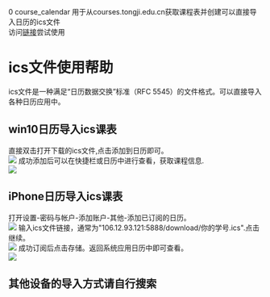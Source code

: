 0 course_calendar
用于从courses.tongji.edu.cn获取课程表并创建可以直接导入日历的ics文件  
访问[链接](http://106.12.93.121:5888)尝试使用

# ics文件使用帮助
ics文件是一种满足“日历数据交换”标准（RFC 5545）的文件格式。可以直接导入各种日历应用中。

## win10日历导入ics课表
直接双击打开下载的ics文件,点击添加到日历即可。  
![](/img/1.jpg)
成功添加后可以在快捷栏或日历中进行查看，获取课程信息.  
![](/img/2.jpg)

## iPhone日历导入ics课表
打开设置-密码与帐户-添加账户-其他-添加已订阅的日历。  
![](/img/3.png)
输入ics文件链接，通常为"106.12.93.121:5888/download/你的学号.ics".点击继续。  
![](/img/4.png)
成功订阅后点击存储。返回系统应用日历中即可查看。  
![](/img/5.png)

## 其他设备的导入方式请自行搜索
